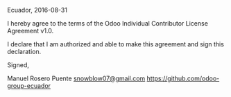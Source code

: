 Ecuador, 2016-08-31

I hereby agree to the terms of the Odoo Individual Contributor License
Agreement v1.0.

I declare that I am authorized and able to make this agreement and sign this
declaration.

Signed,

Manuel Rosero Puente snowblow07@gmail.com https://github.com/odoo-group-ecuador